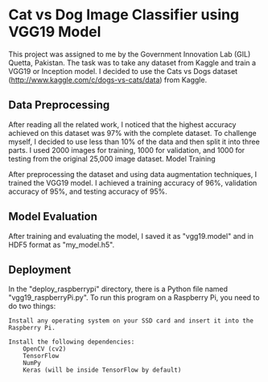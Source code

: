 # Cat vs Dog Image Classifier using VGG19 Model

This project was assigned to me by the Government Innovation Lab (GIL) Quetta, Pakistan. The task was to take any dataset from Kaggle and train a VGG19 or Inception model. I decided to use the Cats vs Dogs dataset (http://www.kaggle.com/c/dogs-vs-cats/data) from Kaggle.

## Data Preprocessing

After reading all the related work, I noticed that the highest accuracy achieved on this dataset was 97% with the complete dataset. To challenge myself, I decided to use less than 10% of the data and then split it into three parts. I used 2000 images for training, 1000 for validation, and 1000 for testing from the original 25,000 image dataset.
Model Training

After preprocessing the dataset and using data augmentation techniques, I trained the VGG19 model. I achieved a training accuracy of 96%, validation accuracy of 95%, and testing accuracy of 95%.

## Model Evaluation

After training and evaluating the model, I saved it as "vgg19.model" and in HDF5 format as "my_model.h5".

## Deployment

In the "deploy_raspberrypi" directory, there is a Python file named "vgg19_raspberryPi.py". To run this program on a Raspberry Pi, you need to do two things:

    Install any operating system on your SSD card and insert it into the Raspberry Pi.

    Install the following dependencies:
        OpenCV (cv2)
        TensorFlow
        NumPy
        Keras (will be inside TensorFlow by default)

